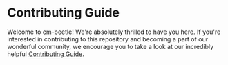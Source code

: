 # Contributing Guide

Welcome to cm-beetle! We're absolutely thrilled to have you here. 
If you're interested in contributing to this repository and becoming a part of our wonderful community, 
we encourage you to take a look at our incredibly helpful [Contributing Guide](https://github.com/cloud-barista/docs/blob/master/CONTRIBUTING.md).
